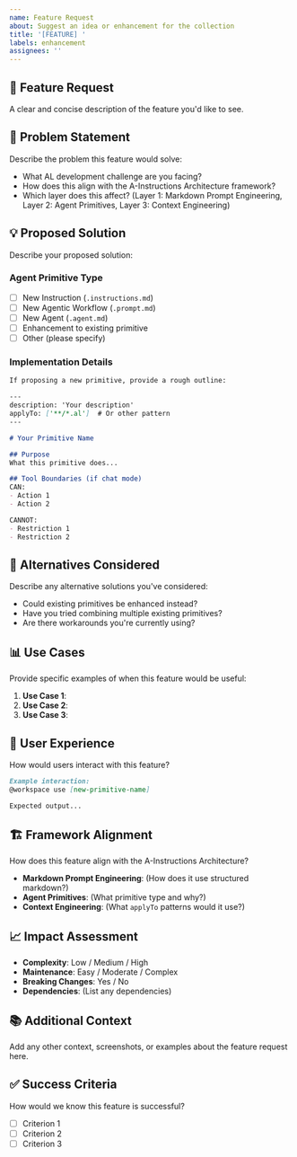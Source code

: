 ```yaml
---
name: Feature Request
about: Suggest an idea or enhancement for the collection
title: '[FEATURE] '
labels: enhancement
assignees: ''
---
```


## 🚀 Feature Request

A clear and concise description of the feature you'd like to see.

## 🎯 Problem Statement

Describe the problem this feature would solve:
- What AL development challenge are you facing?
- How does this align with the A-Instructions Architecture framework?
- Which layer does this affect? (Layer 1: Markdown Prompt Engineering, Layer 2: Agent Primitives, Layer 3: Context Engineering)

## 💡 Proposed Solution

Describe your proposed solution:

### Agent Primitive Type

- [ ] New Instruction (`.instructions.md`)
- [ ] New Agentic Workflow (`.prompt.md`)
- [ ] New Agent (`.agent.md`)
- [ ] Enhancement to existing primitive
- [ ] Other (please specify)

### Implementation Details

```markdown
If proposing a new primitive, provide a rough outline:

---
description: 'Your description'
applyTo: ['**/*.al']  # Or other pattern
---

# Your Primitive Name

## Purpose
What this primitive does...

## Tool Boundaries (if chat mode)
CAN:
- Action 1
- Action 2

CANNOT:
- Restriction 1
- Restriction 2
```

## 🔄 Alternatives Considered

Describe any alternative solutions you've considered:
- Could existing primitives be enhanced instead?
- Have you tried combining multiple existing primitives?
- Are there workarounds you're currently using?

## 📊 Use Cases

Provide specific examples of when this feature would be useful:

1. **Use Case 1**: 
2. **Use Case 2**:
3. **Use Case 3**:

## 🎨 User Experience

How would users interact with this feature?

```markdown
Example interaction:
@workspace use [new-primitive-name]

Expected output...
```

## 🏗️ Framework Alignment

How does this feature align with the A-Instructions Architecture?

- **Markdown Prompt Engineering**: (How does it use structured markdown?)
- **Agent Primitives**: (What primitive type and why?)
- **Context Engineering**: (What `applyTo` patterns would it use?)

## 📈 Impact Assessment

- **Complexity**: Low / Medium / High
- **Maintenance**: Easy / Moderate / Complex
- **Breaking Changes**: Yes / No
- **Dependencies**: (List any dependencies)

## 📚 Additional Context

Add any other context, screenshots, or examples about the feature request here.

## ✅ Success Criteria

How would we know this feature is successful?

- [ ] Criterion 1
- [ ] Criterion 2
- [ ] Criterion 3
